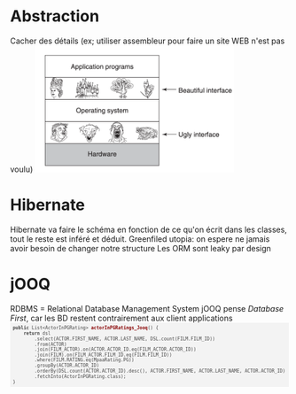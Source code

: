 # Abstraction
Cacher des détails (ex; utiliser assembleur pour faire un site WEB n'est pas voulu)
![](images/Pasted%20image%2020231109144850.png)
# Hibernate
Hibernate va faire le schéma en fonction de ce qu'on écrit dans les classes, tout le reste est inféré et déduit.
Greenfiled utopia: on espere ne jamais avoir besoin de changer notre structure
Les ORM sont leaky par design
# jOOQ
RDBMS = Relational Database Management System
jOOQ pense *Database First*, car les BD restent contrairement aux client applications
![](images/Pasted%20image%2020231109152121.png)